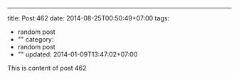 ---
title: Post 462
date: 2014-08-25T00:50:49+07:00
tags:
  - random post
  - ""
category:
  - random post
  - ""
updated: 2014-01-09T13:47:02+07:00

This is content of post 462